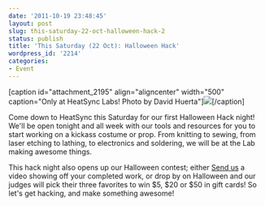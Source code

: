 ```yaml
---
date: '2011-10-19 23:48:45'
layout: post
slug: this-saturday-22-oct-halloween-hack-2
status: publish
title: 'This Saturday (22 Oct): Halloween Hack'
wordpress_id: '2214'
categories:
- Event
---
```


[caption id="attachment_2195" align="aligncenter" width="500" caption="Only at HeatSync Labs! Photo by David Huerta"][![](http://www.heatsynclabs.org/wp-content/uploads/2011/10/5113187337_0bdceb31d2_b.jpg)](http://www.flickr.com/photos/25968780@N03/5113187337/in/set-72157625111790589/)[/caption]

Come down to HeatSync this Saturday for our first Halloween Hack night! We'll be open tonight and all week with our tools and resources for you to start working on a kickass costume or prop. From knitting to sewing, from laser etching to lathing, to electronics and soldering, we will be at the Lab making awesome things.

This hack night also opens up our Halloween contest; either [Send us](http://www.youtube.com/user/heatsynclabs) a video showing off your completed work, or drop by on Halloween and our judges will pick their three favorites to win $5, $20 or $50 in gift cards! So let's get hacking, and make something awesome!
